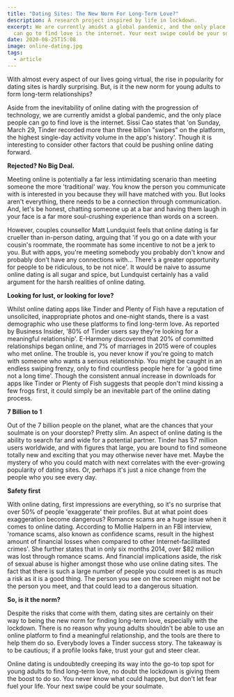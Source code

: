 ```yaml
---
title: "Dating Sites: The New Norm For Long-Term Love?"
description: A research project inspired by life in lockdown.
excerpt: We are currently amidst a global pandemic, and the only place people
  can go to find love is the internet. Your next swipe could be your soulmate.
date: 2020-08-25T15:08
image: online-dating.jpg
tags:
  - article
---
```

With almost every aspect of our lives going virtual, the rise in popularity for dating sites is hardly surprising. But, is it the new norm for young adults to form long-term relationships? 

Aside from the inevitability of online dating with the progression of technology, we are currently amidst a global pandemic, and the only place people can go to find love is the internet. Sissi Cao states that 'on Sunday, March 29, Tinder recorded more than three billion "swipes" on the platform, the highest single-day activity volume in the app's history'. Though it is interesting to consider other factors that could be pushing online dating forward.


**Rejected? No Big Deal.**

Meeting online is potentially a far less intimidating scenario than meeting someone the more 'traditional' way. You know the person you communicate with is interested in you because they will have matched with you. But looks aren't everything, there needs to be a connection through communication. And, let's be honest, chatting someone up at a bar and having them laugh in your face is a far more soul-crushing experience than words on a screen.

However, couples counsellor Matt Lundquist feels that online dating is far crueller than in-person dating, arguing that 'if you go on a date with your cousin's roommate, the roommate has some incentive to not be a jerk to you. But with apps, you're meeting somebody you probably don't know and probably don't have any connections with... There's a greater opportunity for people to be ridiculous, to be not nice'.  It would be naive to assume online dating is all sugar and spice, but Lundquist certainly has a valid argument for the harsh realities of online dating. 


**Looking for lust, or looking for love?**

Whilst online dating apps like Tinder and Plenty of Fish have a reputation of unsolicited, inappropriate photos and one-night stands, there is a vast demographic who use these platforms to find long-term love. As reported by Business Insider, '80% of Tinder users say they're looking for a meaningful relationship'. E-Harmony discovered that 20% of committed relationships began online, and 7% of marriages in 2015 were of couples who met online. The trouble is, you never know if you're going to match with someone who wants a serious relationship. You might be caught in an endless swiping frenzy, only to find countless people here for 'a good time not a long time'. Though the consistent annual increase in downloads for apps like Tinder or Plenty of Fish suggests that people don't mind kissing a few frogs first, it could simply be an inevitable part of the online dating process. 


**7 Billion to 1**

Out of the 7 billion people on the planet, what are the chances that your soulmate is on your doorstep? Pretty slim. An aspect of online dating is the ability to search far and wide for a potential partner. Tinder has 57 million users worldwide, and with figures that large, you are bound to find someone totally new and exciting that you may otherwise never have met. Maybe the mystery of who you could match with next correlates with the ever-growing popularity of dating sites. Or, perhaps it's just a nice change from the people who you see every day.  


**Safety first**

With online dating, first impressions are everything, so it's no surprise that over 50% of people 'exaggerate' their profiles. But at what point does exaggeration become dangerous? Romance scams are a huge issue when it comes to online dating. According to Mollie Halpern in an FBI interview, 'romance scams, also known as confidence scams, result in the highest amount of financial losses when compared to other Internet-facilitated crimes'. She further states that in only six months 2014, over $82 million was lost through romance scams. And financial implications aside, the risk of sexual abuse is higher amongst those who use online dating sites. The fact that there is such a large number of people you could meet is as much a risk as it is a good thing. The person you see on the screen might not be the person you meet, and that could lead to a dangerous situation. 


**So, is it the norm?**

Despite the risks that come with them, dating sites are certainly on their way to being the new norm for finding long-term love, especially with the lockdown. There is no reason why young adults shouldn't be able to use an online platform to find a meaningful relationship, and the tools are there to help them do so. Everybody loves a Tinder success story. The takeaway is to be cautious; if a profile looks fake, trust your gut and steer clear.

Online dating is undoubtedly creeping its way into the go-to top spot for young adults to find long-term love, no doubt the lockdown is giving them the boost to do so. You never know what could happen, but don't let fear fuel your life. Your next swipe could be your soulmate. 
